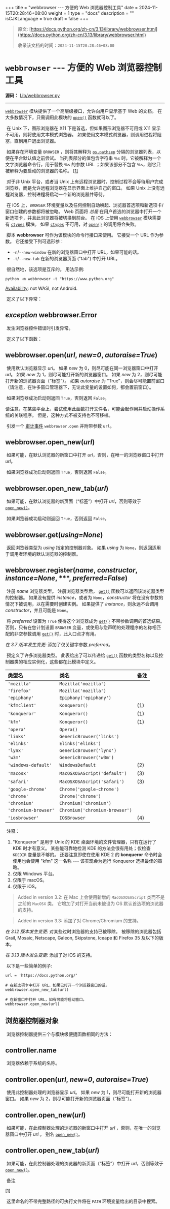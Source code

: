 +++
title = "webbrowser --- 方便的 Web 浏览器控制工具"
date = 2024-11-15T20:28:46+08:00
weight = 1
type = "docs"
description = ""
isCJKLanguage = true
draft = false
+++

> 原文: [https://docs.python.org/zh-cn/3.13/library/webbrowser.html](https://docs.python.org/zh-cn/3.13/library/webbrowser.html)
>
> 收录该文档的时间：`2024-11-15T20:28:46+08:00`

# `webbrowser` --- 方便的 Web 浏览器控制工具

**源码：** [Lib/webbrowser.py](https://github.com/python/cpython/tree/3.13/Lib/webbrowser.py)

------

[`webbrowser`](https://docs.python.org/zh-cn/3.13/library/webbrowser.html#module-webbrowser) 模块提供了一个高层级接口，允许向用户显示基于 Web 的文档。 在大多数情况下，只需调用此模块的 [`open()`](https://docs.python.org/zh-cn/3.13/library/webbrowser.html#webbrowser.open) 函数就可以了。

​	在 Unix 下，图形浏览器在 X11 下是首选，但如果图形浏览器不可用或 X11 显示不可用，则将使用文本模式浏览器。 如果使用文本模式浏览器，则调用进程将阻塞，直到用户退出浏览器。

​	如果存在环境变量 `BROWSER` ，则将其解释为 [`os.pathsep`](https://docs.python.org/zh-cn/3.13/library/os.html#os.pathsep) 分隔的浏览器列表，以便在平台默认值之前尝试。 当列表部分的值包含字符串 `％s` 时，它被解释为一个文字浏览器命令行，用于替换 `％s` 的参数 URL ；如果该部分不包含 `％s`，则它只被解释为要启动的浏览器的名称。 [[1\]](https://docs.python.org/zh-cn/3.13/library/webbrowser.html#id2)

​	对于非 Unix 平台，或者当 Unix 上有远程浏览器时，控制过程不会等待用户完成浏览器，而是允许远程浏览器在显示界面上维护自己的窗口。 如果 Unix 上没有远程浏览器，控制进程将启动一个新的浏览器并等待。

​	在 iOS 上，`BROWSER` 环境变量以及任何控制自动唤起、浏览器首选项和新选项卡/窗口创建的参数都将被忽略。 Web 页面将 *总是* 在用户首选的浏览器中打开一个新选项卡，并且此浏览器将被切换到前台。 在 iOS 上使用 [`webbrowser`](https://docs.python.org/zh-cn/3.13/library/webbrowser.html#module-webbrowser) 模块需要有 [`ctypes`](https://docs.python.org/zh-cn/3.13/library/ctypes.html#module-ctypes) 模块。 如果 [`ctypes`](https://docs.python.org/zh-cn/3.13/library/ctypes.html#module-ctypes) 不可用，对 [`open()`](https://docs.python.org/zh-cn/3.13/library/webbrowser.html#webbrowser.open) 的调用将会失败。

​	脚本 **webbrowser** 可作为该模块的命令行接口来使用。 它接受一个 URL 作为参数。 它还接受下列可选形参：

- `-n`/`--new-window` 在新的浏览器窗口中打开 URL，如果可能的话。
- `-t`/`--new-tab` 在新的浏览器页面 ("tab") 中打开 URL。

​	很自然地，该选项是互斥的。 用法示例:

```
python -m webbrowser -t "https://www.python.org"
```

[Availability](https://docs.python.org/zh-cn/3.13/library/intro.html#availability): not WASI, not Android.

​	定义了以下异常：

## *exception* webbrowser.**Error**

​	发生浏览器控件错误时引发异常。

​	定义了以下函数：

## webbrowser.**open**(*url*, *new=0*, *autoraise=True*)

​	使用默认浏览器显示 *url*。 如果 *new* 为 0，则尽可能在同一浏览器窗口中打开 *url*。 如果 *new* 为 1，则尽可能打开新的浏览器窗口。 如果 *new* 为 2，则尽可能打开新的浏览器页面（“标签”）。 如果 *autoraise* 为 “True”，则会尽可能置前窗口（请注意，在许多窗口管理器下，无论此变量的设置如何，都会置前窗口）。

​	如果浏览器成功启动则返回 `True`，否则返回 `False`。

​	请注意，在某些平台上，尝试使用此函数打开文件名，可能会起作用并启动操作系统的关联程序。 但是，这种方式不被支持也不可移植。

​	引发一个 [审计事件](https://docs.python.org/zh-cn/3.13/library/sys.html#auditing) `webbrowser.open` 并附带参数 `url`。

## webbrowser.**open_new**(*url*)

​	如果可能，在默认浏览器的新窗口中打开 *url*，否则，在唯一的浏览器窗口中打开 *url*。

​	如果浏览器成功启动则返回 `True`，否则返回 `False`。

## webbrowser.**open_new_tab**(*url*)

​	如果可能，在默认浏览器的新页面（“标签”）中打开 *url*，否则等效于 [`open_new()`](https://docs.python.org/zh-cn/3.13/library/webbrowser.html#webbrowser.open_new)。

​	如果浏览器成功启动则返回 `True`，否则返回 `False`。

## webbrowser.**get**(*using=None*)

​	返回浏览器类型为 *using* 指定的控制器对象。 如果 *using* 为 `None`，则返回适用于调用者环境的默认浏览器的控制器。

## webbrowser.**register**(*name*, *constructor*, *instance=None*, ***, *preferred=False*)

​	注册 *name* 浏览器类型。 注册浏览器类型后， [`get()`](https://docs.python.org/zh-cn/3.13/library/webbrowser.html#webbrowser.get) 函数可以返回该浏览器类型的控制器。 如果没有提供 *instance*，或者为 `None`，*constructor* 将在没有参数的情况下被调用，以在需要时创建实例。 如果提供了 *instance*，则永远不会调用 *constructor*，并且可能是 `None`。

​	将 *preferred* 设置为 `True` 使得这个浏览器成为 [`get()`](https://docs.python.org/zh-cn/3.13/library/webbrowser.html#webbrowser.get) 不带参数调用的首选结果。 否则，只有在您计划设置 `BROWSER` 变量，或使用与您声明的处理程序的名称相匹配的非空参数调用 [`get()`](https://docs.python.org/zh-cn/3.13/library/webbrowser.html#webbrowser.get) 时，此入口点才有用。

*在 3.7 版本发生变更:* 添加了仅关键字参数 *preferred*。

​	预定义了许多浏览器类型。 此表给出了可以传递给 [`get()`](https://docs.python.org/zh-cn/3.13/library/webbrowser.html#webbrowser.get) 函数的类型名称以及控制器类的相应实例化，这些都在此模块中定义。

| 类型名               | 类名                           | 备注 |
| :------------------- | :----------------------------- | :--- |
| `'mozilla'`          | `Mozilla('mozilla')`           |      |
| `'firefox'`          | `Mozilla('mozilla')`           |      |
| `'epiphany'`         | `Epiphany('epiphany')`         |      |
| `'kfmclient'`        | `Konqueror()`                  | (1)  |
| `'konqueror'`        | `Konqueror()`                  | (1)  |
| `'kfm'`              | `Konqueror()`                  | (1)  |
| `'opera'`            | `Opera()`                      |      |
| `'links'`            | `GenericBrowser('links')`      |      |
| `'elinks'`           | `Elinks('elinks')`             |      |
| `'lynx'`             | `GenericBrowser('lynx')`       |      |
| `'w3m'`              | `GenericBrowser('w3m')`        |      |
| `'windows-default'`  | `WindowsDefault`               | (2)  |
| `'macosx'`           | `MacOSXOSAScript('default')`   | (3)  |
| `'safari'`           | `MacOSXOSAScript('safari')`    | (3)  |
| `'google-chrome'`    | `Chrome('google-chrome')`      |      |
| `'chrome'`           | `Chrome('chrome')`             |      |
| `'chromium'`         | `Chromium('chromium')`         |      |
| `'chromium-browser'` | `Chromium('chromium-browser')` |      |
| `'iosbrowser'`       | `IOSBrowser`                   | (4)  |

​	注释：

1. "Konqueror" 是用于 Unix 的 KDE 桌面环境的文件管理器，只有在运行了 KDE 时才有意义。 某些能可靠地检测 KDE 的方法会很有用处；仅检查 `KDEDIR` 变量是不够的。 还要注意即使在使用 KDE 2 的 **konqueror** 命令时会使用也会使用 "kfm" 这一名称 --- 该实现会为运行 Konqueror 选择最佳的策略。
2. 仅限 Windows 平台。
3. 仅限于 macOS。
4. 仅限于 iOS。

> Added in version 3.2:
> 在 Mac 上会使用新增的 `MacOSXOSAScript` 类而不是之前的 `MacOSX` 类。 它增加了对打开当前未被设为 OS 默认首选项的浏览器的支持。

> Added in version 3.3:
> 添加了对 Chrome/Chromium 的支持。

*在 3.12 版本发生变更:* 对某些过时浏览器的支持已被移除。 被移除的浏览器包括 Grail, Mosaic, Netscape, Galeon, Skipstone, Iceape 和 Firefox 35 及以下的版本。

*在 3.13 版本发生变更:* 添加了对 iOS 的支持。

​	以下是一些简单的例子:

```
url = 'https://docs.python.org/'

# 在新选项卡中打开 URL，如果已打开一个浏览器窗口的话。
webbrowser.open_new_tab(url)

# 在新窗口中打开 URL，如有可能将启动窗口。
webbrowser.open_new(url)
```



## 浏览器控制器对象

​	浏览器控制器提供三个与模块级便捷函数相同的方法：

## controller.**name**

​	浏览器依赖于系统的名称。

## controller.**open**(*url*, *new=0*, *autoraise=True*)

​	使用此控制器处理的浏览器显示 *url*。 如果 *new* 为 1，则尽可能打开新的浏览器窗口。 如果 *new* 为 2，则尽可能打开新的浏览器页面（“标签”）。

## controller.**open_new**(*url*)

​	如果可能，在此控制器处理的浏览器的新窗口中打开 *url* ，否则，在唯一的浏览器窗口中打开 *url* 。 别名 [`open_new()`](https://docs.python.org/zh-cn/3.13/library/webbrowser.html#webbrowser.open_new)。

## controller.**open_new_tab**(*url*)

​	如果可能，在此控制器处理的浏览器的新页面（“标签”）中打开 *url*，否则等效于 [`open_new()`](https://docs.python.org/zh-cn/3.13/library/webbrowser.html#webbrowser.open_new)。

​	备注

[[1](https://docs.python.org/zh-cn/3.13/library/webbrowser.html#id1)]

​	这里命名的不带完整路径的可执行文件将在 `PATH` 环境变量给出的目录中搜索。
